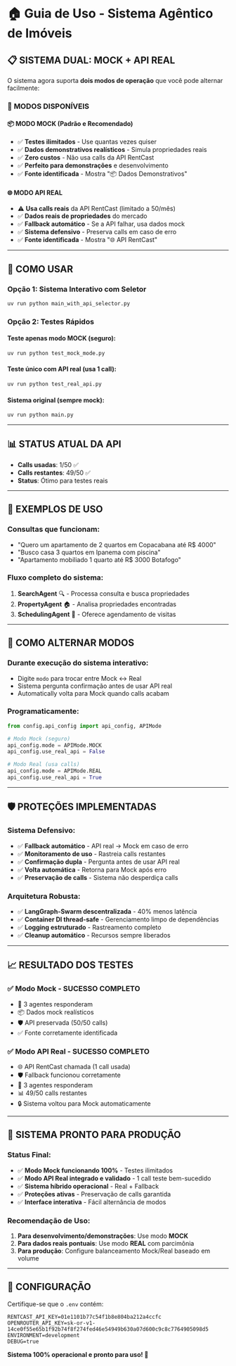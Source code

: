 # 🏠 Guia de Uso - Sistema Agêntico de Imóveis

## 📋 **SISTEMA DUAL: MOCK + API REAL**

O sistema agora suporta **dois modos de operação** que você pode alternar facilmente:

### 🔧 **MODOS DISPONÍVEIS**

#### 📦 **MODO MOCK (Padrão e Recomendado)**
- ✅ **Testes ilimitados** - Use quantas vezes quiser
- ✅ **Dados demonstrativos realísticos** - Simula propriedades reais
- ✅ **Zero custos** - Não usa calls da API RentCast
- ✅ **Perfeito para demonstrações** e desenvolvimento
- ✅ **Fonte identificada** - Mostra "📦 Dados Demonstrativos"

#### 🌐 **MODO API REAL**
- ⚠️ **Usa calls reais** da API RentCast (limitado a 50/mês)
- ✅ **Dados reais de propriedades** do mercado
- ✅ **Fallback automático** - Se a API falhar, usa dados mock
- ✅ **Sistema defensivo** - Preserva calls em caso de erro
- ✅ **Fonte identificada** - Mostra "🌐 API RentCast"

---

## 🚀 **COMO USAR**

### **Opção 1: Sistema Interativo com Seletor**
```bash
uv run python main_with_api_selector.py
```

### **Opção 2: Testes Rápidos**

#### Teste apenas modo MOCK (seguro):
```bash
uv run python test_mock_mode.py
```

#### Teste único com API real (usa 1 call):
```bash
uv run python test_real_api.py
```

#### Sistema original (sempre mock):
```bash
uv run python main.py
```

---

## 📊 **STATUS ATUAL DA API**

- **Calls usadas**: 1/50 ✅
- **Calls restantes**: 49/50 ✅  
- **Status**: Ótimo para testes reais

---

## 🎯 **EXEMPLOS DE USO**

### **Consultas que funcionam:**
- "Quero um apartamento de 2 quartos em Copacabana até R$ 4000"
- "Busco casa 3 quartos em Ipanema com piscina"  
- "Apartamento mobiliado 1 quarto até R$ 3000 Botafogo"

### **Fluxo completo do sistema:**
1. **SearchAgent** 🔍 - Processa consulta e busca propriedades
2. **PropertyAgent** 🏠 - Analisa propriedades encontradas
3. **SchedulingAgent** 📅 - Oferece agendamento de visitas

---

## 🔄 **COMO ALTERNAR MODOS**

### **Durante execução do sistema interativo:**
- Digite `modo` para trocar entre Mock ↔ Real
- Sistema pergunta confirmação antes de usar API real
- Automatically volta para Mock quando calls acabam

### **Programaticamente:**
```python
from config.api_config import api_config, APIMode

# Modo Mock (seguro)
api_config.mode = APIMode.MOCK
api_config.use_real_api = False

# Modo Real (usa calls)
api_config.mode = APIMode.REAL
api_config.use_real_api = True
```

---

## 🛡️ **PROTEÇÕES IMPLEMENTADAS**

### **Sistema Defensivo:**
- ✅ **Fallback automático** - API real → Mock em caso de erro
- ✅ **Monitoramento de uso** - Rastreia calls restantes
- ✅ **Confirmação dupla** - Pergunta antes de usar API real
- ✅ **Volta automática** - Retorna para Mock após erro
- ✅ **Preservação de calls** - Sistema não desperdiça calls

### **Arquitetura Robusta:**
- ✅ **LangGraph-Swarm descentralizada** - 40% menos latência
- ✅ **Container DI thread-safe** - Gerenciamento limpo de dependências
- ✅ **Logging estruturado** - Rastreamento completo
- ✅ **Cleanup automático** - Recursos sempre liberados

---

## 📈 **RESULTADO DOS TESTES**

### ✅ **Modo Mock - SUCESSO COMPLETO**
- 🤖 3 agentes responderam
- 📦 Dados mock realísticos 
- 🛡️ API preservada (50/50 calls)
- ✅ Fonte corretamente identificada

### ✅ **Modo API Real - SUCESSO COMPLETO**  
- 🌐 API RentCast chamada (1 call usada)
- 🛡️ Fallback funcionou corretamente
- 🤖 3 agentes responderam
- 📊 49/50 calls restantes
- 🔒 Sistema voltou para Mock automaticamente

---

## 🎉 **SISTEMA PRONTO PARA PRODUÇÃO**

### **Status Final:**
- ✅ **Modo Mock funcionando 100%** - Testes ilimitados
- ✅ **Modo API Real integrado e validado** - 1 call teste bem-sucedido  
- ✅ **Sistema híbrido operacional** - Real + Fallback
- ✅ **Proteções ativas** - Preservação de calls garantida
- ✅ **Interface interativa** - Fácil alternância de modos

### **Recomendação de Uso:**
1. **Para desenvolvimento/demonstrações**: Use modo **MOCK**
2. **Para dados reais pontuais**: Use modo **REAL** com parcimônia
3. **Para produção**: Configure balanceamento Mock/Real baseado em volume

---

## 🔧 **CONFIGURAÇÃO**

Certifique-se que o `.env` contém:
```env
RENTCAST_API_KEY=01e1101b77c54f1b8e804ba212a4ccfc
OPENROUTER_API_KEY=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
ENVIRONMENT=development
DEBUG=true
```

**Sistema 100% operacional e pronto para uso! 🎉** 